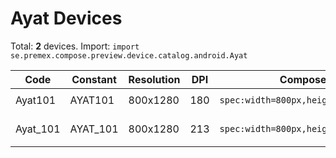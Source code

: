 # Ayat Devices

Total: **2** devices. Import: `import se.premex.compose.preview.device.catalog.android.Ayat`

| Code | Constant | Resolution | DPI | Compose Spec | Preview Usage |
|------|----------|------------|-----|-------------|---------------|
| Ayat101 | AYAT101 | 800x1280 | 180 | `spec:width=800px,height=1280px,dpi=180` | `@Preview(device = Ayat.AYAT101)` |
| Ayat_101 | AYAT_101 | 800x1280 | 213 | `spec:width=800px,height=1280px,dpi=213` | `@Preview(device = Ayat.AYAT_101)` |

<!-- Generated automatically. Do not edit manually. -->
